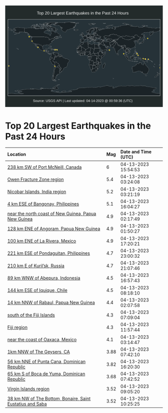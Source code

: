 ![Map](./map.png)

# Top 20 Largest Earthquakes in the Past 24 Hours

| Location | Mag | Date and Time (UTC) |
|:---|:---|:---|
| [238 km SW of Port McNeill, Canada](https://earthquake.usgs.gov/earthquakes/eventpage/us6000k42y) | 6 | 04-13-2023 15:54:53 |
| [Owen Fracture Zone region](https://earthquake.usgs.gov/earthquakes/eventpage/us6000k3z2) | 5.4 | 04-13-2023 03:24:08 |
| [Nicobar Islands, India region](https://earthquake.usgs.gov/earthquakes/eventpage/us6000k3z1) | 5.2 | 04-13-2023 03:21:19 |
| [4 km ESE of Bangonay, Philippines](https://earthquake.usgs.gov/earthquakes/eventpage/us6000k43z) | 5.1 | 04-13-2023 16:04:27 |
| [near the north coast of New Guinea, Papua New Guinea](https://earthquake.usgs.gov/earthquakes/eventpage/us6000k3ys) | 4.9 | 04-13-2023 02:17:49 |
| [128 km ENE of Angoram, Papua New Guinea](https://earthquake.usgs.gov/earthquakes/eventpage/us6000k3yi) | 4.9 | 04-13-2023 01:50:27 |
| [100 km ENE of La Rivera, Mexico](https://earthquake.usgs.gov/earthquakes/eventpage/us6000k447) | 4.9 | 04-13-2023 17:20:21 |
| [221 km ESE of Pondaguitan, Philippines](https://earthquake.usgs.gov/earthquakes/eventpage/us6000k46u) | 4.7 | 04-13-2023 23:00:32 |
| [210 km E of Kuril’sk, Russia](https://earthquake.usgs.gov/earthquakes/eventpage/us6000k464) | 4.7 | 04-13-2023 21:07:46 |
| [89 km WNW of Abepura, Indonesia](https://earthquake.usgs.gov/earthquakes/eventpage/us6000k445) | 4.5 | 04-13-2023 16:57:43 |
| [144 km ESE of Iquique, Chile](https://earthquake.usgs.gov/earthquakes/eventpage/us6000k400) | 4.5 | 04-13-2023 08:18:10 |
| [14 km NNW of Rabaul, Papua New Guinea](https://earthquake.usgs.gov/earthquakes/eventpage/us6000k3yq) | 4.4 | 04-13-2023 02:07:58 |
| [south of the Fiji Islands](https://earthquake.usgs.gov/earthquakes/eventpage/us6000k3zt) | 4.3 | 04-13-2023 07:09:04 |
| [Fiji region](https://earthquake.usgs.gov/earthquakes/eventpage/us6000k41u) | 4.3 | 04-13-2023 11:57:44 |
| [near the coast of Oaxaca, Mexico](https://earthquake.usgs.gov/earthquakes/eventpage/us6000k3yz) | 4.1 | 04-13-2023 03:14:47 |
| [1km NNW of The Geysers, CA](https://earthquake.usgs.gov/earthquakes/eventpage/nc73872965) | 3.88 | 04-13-2023 07:42:10 |
| [56 km NNE of Punta Cana, Dominican Republic](https://earthquake.usgs.gov/earthquakes/eventpage/pr2023103003) | 3.82 | 04-13-2023 16:20:30 |
| [65 km S of Boca de Yuma, Dominican Republic](https://earthquake.usgs.gov/earthquakes/eventpage/pr2023103000) | 3.68 | 04-13-2023 07:42:52 |
| [Virgin Islands region](https://earthquake.usgs.gov/earthquakes/eventpage/pr2023103001) | 3.52 | 04-13-2023 09:05:20 |
| [38 km NW of The Bottom, Bonaire, Saint Eustatius and Saba ](https://earthquake.usgs.gov/earthquakes/eventpage/pr2023103002) | 3.52 | 04-13-2023 10:25:25 |
